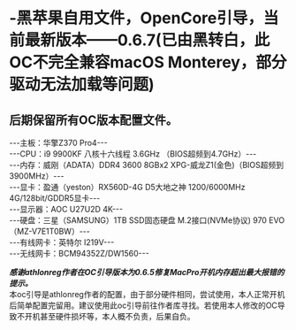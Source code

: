 # -黑苹果自用文件，OpenCore引导，当前最新版本——0.6.7(已由黑转白，此OC不完全兼容macOS Monterey，部分驱动无法加载等问题)
## 后期保留所有OC版本配置文件。
---主板：华擎Z370 Pro4---  
---CPU：i9 9900KF 八核十六线程 3.6GHz （BIOS超频到4.7GHz）---  
---内存：威刚（ADATA）DDR4 3600 8GBx2 XPG-威龙Z1(金色)（BIOS超频到3900MHz）---  
---显卡：盈通（yeston）RX560D-4G D5大地之神 1200/6000MHz 4G/128bit/GDDR5显卡---  
---显示器：AOC U27U2D 4K---  
---硬盘：三星（SAMSUNG）1TB SSD固态硬盘 M.2接口(NVMe协议) 970 EVO（MZ-V7E1T0BW）---  
---有线网卡：英特尔 I219V---  
---无线网卡：BCM94352Z/DW1560---  


***感谢athlonreg作者在OC引导版本为0.6.5修复MacPro开机内存超出最大报错的提示。***  
本oc引导是athlonreg作者的配置，由于部分硬件相同，尝试使用，本人正常开机后简单配置完留用。建议使用此oc引导前往作者库寻找。若使用本人修改的OC导致不开机甚至硬件损坏等，本人概不负责，后果自负。    
